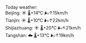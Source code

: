 Today weather:  
Beijing: ☀️   🌡️+14°C 🌬️↑15km/h  
Tianjin: ☀️   🌡️+10°C 🌬️↑22km/h  
Shijiazhuang: ☀️   🌡️+20°C 🌬️↖21km/h  
Tangshan: ☁️   🌡️+13°C 🌬️↑19km/h  
